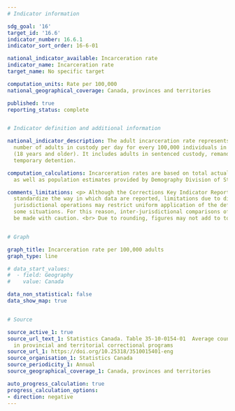 ```yaml
---
# Indicator information

sdg_goal: '16'
target_id: '16.6'
indicator_number: 16.6.1
indicator_sort_order: 16-6-01

national_indicator_available: Incarceration rate
indicator_name: Incarceration rate
target_name: No specific target

computation_units: Rate per 100,000
national_geographical_coverage: Canada, provinces and territories

published: true
reporting_status: complete


# Indicator definition and additional information

national_indicator_description: The adult incarceration rate represents the average
  number of adults in custody per day for every 100,000 individuals in the adult population
  (18 years and older). It includes adults in sentenced custody, remand and other
  temporary detention.

computation_calculations: Incarceration rates are based on total actual-in counts,
  as well as population estimates provided by Demography Division of Statistics Canada.

comments_limitations: <p> Although the Corrections Key Indicator Report attempts to
  standardize the way in which data are reported, limitations due to differences among
  jurisdictional operations may restrict uniform application of the definitions in
  some situations. For this reason, inter-jurisdictional comparisons of the data should
  be made with caution. <br> Due to rounding, figures may not add to totals. </p>


# Graph

graph_title: Incarceration rate per 100,000 adults
graph_type: line

# data_start_values:
#  - field: Geography
#    value: Canada

data_non_statistical: false
data_show_map: true


# Source

source_active_1: true
source_url_text_1: Statistics Canada. Table 35-10-0154-01  Average counts of adults
  in provincial and territorial correctional programs
source_url_1: https://doi.org/10.25318/3510015401-eng
source_organisation_1: Statistics Canada
source_periodicity_1: Annual
source_geographical_coverage_1: Canada, provinces and territories

auto_progress_calculation: true
progress_calculation_options:
- direction: negative
---
```

